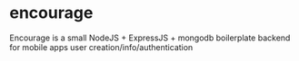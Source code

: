 # encourage
Encourage is a small NodeJS + ExpressJS + mongodb boilerplate backend for mobile apps user creation/info/authentication
